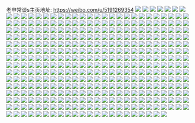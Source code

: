 老申常谈s主页地址: https://weibo.com/u/5191269354 
![](https://wx4.sinaimg.cn/mw2000/005Fk2iSly1h90uv85xt3j30u0140ag4.jpg) 
![](https://wx4.sinaimg.cn/mw2000/005Fk2iSly1h8xxqdqn4tj31o0280hdt.jpg) 
![](https://wx4.sinaimg.cn/mw2000/005Fk2iSly1h8xxqcsu0qj31o0280hdt.jpg) 
![](https://wx4.sinaimg.cn/mw2000/005Fk2iSly1h8xxqea6e0j31o028016y.jpg) 
![](https://wx4.sinaimg.cn/mw2000/005Fk2iSly1h8xxqeqqihj31o0280b29.jpg) 
![](https://wx4.sinaimg.cn/mw2000/005Fk2iSly1h8l7o2kdy9j30u00u0440.jpg) 
![](https://wx4.sinaimg.cn/mw2000/005Fk2iSly1h86rm1flxcj30u0140n81.jpg) 
![](https://wx4.sinaimg.cn/mw2000/005Fk2iSly1h86rm22x4yj30u0140dpd.jpg) 
![](https://wx4.sinaimg.cn/mw2000/005Fk2iSly1h86rm2llo4j30u0140jx4.jpg) 
![](https://wx4.sinaimg.cn/mw2000/005Fk2iSly1h86rm09tfzj30u0140qcp.jpg) 
![](https://wx4.sinaimg.cn/mw2000/005Fk2iSly1h86rm37zmyj30u0140ajw.jpg) 
![](https://wx4.sinaimg.cn/mw2000/005Fk2iSly1h86rm0ts1vj30u0140aiy.jpg) 
![](https://wx4.sinaimg.cn/mw2000/005Fk2iSly1h7ebbcvoytj31o0280npd.jpg) 
![](https://wx4.sinaimg.cn/mw2000/005Fk2iSly1h7ebbdjx85j31o0280jtq.jpg) 
![](https://wx4.sinaimg.cn/mw2000/005Fk2iSly1h7ebbqox7dj31o028018k.jpg) 
![](https://wx4.sinaimg.cn/mw2000/005Fk2iSly1h7ebbnyg24j31o0280u0y.jpg) 
![](https://wx4.sinaimg.cn/mw2000/005Fk2iSly1h6uwj8a9omj30qo0zkaih.jpg) 
![](https://wx4.sinaimg.cn/mw2000/005Fk2iSly1h6uwj8y1ltj31jk2bcu0x.jpg) 
![](https://wx4.sinaimg.cn/mw2000/005Fk2iSly1h6uwj7wc8dj30gz0ptgok.jpg) 
![](https://wx4.sinaimg.cn/mw2000/005Fk2iSly1h6uwj9kc3dj328i3cqe4c.jpg) 
![](https://wx4.sinaimg.cn/mw2000/005Fk2iSly1h6mnhku8ytj30u00u07a7.jpg) 
![](https://wx4.sinaimg.cn/mw2000/005Fk2iSly1h6mlpeatrfj30u00u0jw5.jpg) 
![](https://wx4.sinaimg.cn/mw2000/005Fk2iSly1h62ha2zwv9j32801o0qg7.jpg) 
![](https://wx4.sinaimg.cn/mw2000/005Fk2iSly1h62ha4r12sj32801o0npd.jpg) 
![](https://wx4.sinaimg.cn/mw2000/005Fk2iSly1h62hahzod9j31o01o0t9v.jpg) 
![](https://wx4.sinaimg.cn/mw2000/005Fk2iSly1h62hbqwbx9j313z0tztje.jpg) 
![](https://wx4.sinaimg.cn/mw2000/005Fk2iSly1h4pyw0ru2qj33402bynpe.jpg) 
![](https://wx4.sinaimg.cn/mw2000/005Fk2iSly1h4pyw6iz4pj30uk58g7wi.jpg) 
![](https://wx4.sinaimg.cn/mw2000/005Fk2iSly1h4pyw8f5h0j30uk4t67wj.jpg) 
![](https://wx4.sinaimg.cn/mw2000/005Fk2iSly1h4pywag0nfj30uk48se83.jpg) 
![](https://wx4.sinaimg.cn/mw2000/005Fk2iSly1h4pyw4up9rj30uk53c7wi.jpg) 
![](https://wx4.sinaimg.cn/mw2000/005Fk2iSly1h4pyvylsi6j33402bynpf.jpg) 
![](https://wx4.sinaimg.cn/mw2000/005Fk2iSly1h4pywcerd4j30uk48snpe.jpg) 
![](https://wx4.sinaimg.cn/mw2000/005Fk2iSly1h4pyw2yz9xj33402byb2a.jpg) 
![](https://wx4.sinaimg.cn/mw2000/005Fk2iSly1h4pyweoi53j30uk48shdu.jpg) 
![](https://wx4.sinaimg.cn/mw2000/005Fk2iSly1h41n66kfyej31be0zkae3.jpg) 
![](https://wx4.sinaimg.cn/mw2000/005Fk2iSly1h41n66rslnj31be0zkjv8.jpg) 
![](https://wx4.sinaimg.cn/mw2000/005Fk2iSly1h3a07hx1kuj30u0140tef.jpg) 
![](https://wx4.sinaimg.cn/mw2000/005Fk2iSly1h3a07lxf9oj30u01hdk0i.jpg) 
![](https://wx4.sinaimg.cn/mw2000/005Fk2iSly1h3a09i8lnlj30u00u0tf6.jpg) 
![](https://wx4.sinaimg.cn/mw2000/005Fk2iSly1h3a089trh0j30u00u0dlb.jpg) 
![](https://wx4.sinaimg.cn/mw2000/005Fk2iSly1h3a08rjlwtj30u0140wsq.jpg) 
![](https://wx4.sinaimg.cn/mw2000/005Fk2iSly1h2sepg3q5nj31i61i6qqa.jpg) 
![](https://wx4.sinaimg.cn/mw2000/005Fk2iSly1h1ojws9tbej31o01o01kt.jpg) 
![](https://wx4.sinaimg.cn/mw2000/005Fk2iSly1h1ojwsq51uj30u01407ou.jpg) 
![](https://wx4.sinaimg.cn/mw2000/005Fk2iSly1h1ojwtw90qj32c02c0e83.jpg) 
![](https://wx4.sinaimg.cn/mw2000/005Fk2iSly1h1ojwuvclqj32bc3344qq.jpg) 
![](https://wx4.sinaimg.cn/mw2000/005Fk2iSly1h1ojwy8l69j30zn258q9k.jpg) 
![](https://wx4.sinaimg.cn/mw2000/005Fk2iSly1h1ojwzjiv7j31o02804mb.jpg) 
![](https://wx4.sinaimg.cn/mw2000/005Fk2iSly1h1ojwzzfu4j30u0140nhp.jpg) 
![](https://wx4.sinaimg.cn/mw2000/005Fk2iSly1h1a5ff5uaqj30zo256wph.jpg) 
![](https://wx4.sinaimg.cn/mw2000/005Fk2iSly1h162hj979aj30zo256wlp.jpg) 
![](https://wx4.sinaimg.cn/mw2000/005Fk2iSly1h14tjxe2x3j31o0280qv5.jpg) 
![](https://wx4.sinaimg.cn/mw2000/005Fk2iSly1h14tjwm4daj31o0280qv5.jpg) 
![](https://wx4.sinaimg.cn/mw2000/005Fk2iSly1h14tjy4mtij31o0280npd.jpg) 
![](https://wx4.sinaimg.cn/mw2000/005Fk2iSly1h0z2iuvflsj30zo256x0n.jpg) 
![](https://wx4.sinaimg.cn/mw2000/005Fk2iSly1h0z2iveyo0j32bc3gwe81.jpg) 
![](https://wx4.sinaimg.cn/mw2000/005Fk2iSly1h0sxkd6ji2j30u00u0aex.jpg) 
![](https://wx4.sinaimg.cn/mw2000/005Fk2iSly1h0sxkdwt2yj30u00u0whd.jpg) 
![](https://wx4.sinaimg.cn/mw2000/005Fk2iSly1h0sxke9jjvj30u00u0jv9.jpg) 
![](https://wx4.sinaimg.cn/mw2000/005Fk2iSly1h0gpv98avdj315o1awwo4.jpg) 
![](https://wx4.sinaimg.cn/mw2000/005Fk2iSly1h0gpv9gvoaj315o1awajj.jpg) 
![](https://wx4.sinaimg.cn/mw2000/005Fk2iSly1h0gpv8rs8cj315o1awdoy.jpg) 
![](https://wx4.sinaimg.cn/mw2000/005Fk2iSly1h0am21bqbaj31pc0yi1kx.jpg) 
![](https://wx4.sinaimg.cn/mw2000/005Fk2iSly1h0am25m6bgj31pc0yi4qp.jpg) 
![](https://wx4.sinaimg.cn/mw2000/005Fk2iSly1h0am2aex3aj31pc0yi1kx.jpg) 
![](https://wx4.sinaimg.cn/mw2000/005Fk2iSly1h0am2fshtej31pc0yi1kx.jpg) 
![](https://wx4.sinaimg.cn/mw2000/005Fk2iSly1h06axj6m8zj30u0140qak.jpg) 
![](https://wx4.sinaimg.cn/mw2000/005Fk2iSly1h06axjxc0ij30u0140wly.jpg) 
![](https://wx4.sinaimg.cn/mw2000/005Fk2iSly1h06axhw6oij30u0140qal.jpg) 
![](https://wx4.sinaimg.cn/mw2000/005Fk2iSly1h06axkb3obj30u00u0jua.jpg) 
![](https://wx4.sinaimg.cn/mw2000/005Fk2iSly1h06axkl8o4j30u0140aer.jpg) 
![](https://wx4.sinaimg.cn/mw2000/005Fk2iSly1h06axgo7wuj30u00u0gpu.jpg) 
![](https://wx4.sinaimg.cn/mw2000/005Fk2iSly1gzhhl77nn2j30u01sxgtm.jpg) 
![](https://wx4.sinaimg.cn/mw2000/005Fk2iSly1gze0pmpkljj30u01sxgtb.jpg) 
![](https://wx4.sinaimg.cn/mw2000/005Fk2iSly1gz4aw581h5j31hc0mcgot.jpg) 
![](https://wx4.sinaimg.cn/mw2000/005Fk2iSly1gz4aw5fvhlj31hc0mcdhc.jpg) 
![](https://wx4.sinaimg.cn/mw2000/005Fk2iSly1gyzcloq1h2j30u0140tf7.jpg) 
![](https://wx4.sinaimg.cn/mw2000/005Fk2iSly1gyzclntq3jj30u0140jy9.jpg) 
![](https://wx4.sinaimg.cn/mw2000/005Fk2iSly1gyzclq4x24j30u00u0k11.jpg) 
![](https://wx4.sinaimg.cn/mw2000/005Fk2iSly1gyzclm0yp3j30u00u0gpu.jpg) 
![](https://wx4.sinaimg.cn/mw2000/005Fk2iSly1gyzclzq4r7j30ku0rswj3.jpg) 
![](https://wx4.sinaimg.cn/mw2000/005Fk2iSly1gyzclrzmfsj30ku0rsdkc.jpg) 
![](https://wx4.sinaimg.cn/mw2000/005Fk2iSly1gyzclr7vbyj30u00u0n6l.jpg) 
![](https://wx4.sinaimg.cn/mw2000/005Fk2iSly1gyzclw82tqj30u014012s.jpg) 
![](https://wx4.sinaimg.cn/mw2000/005Fk2iSly1gyzcluqw9ij30u0140k2g.jpg) 
![](https://wx4.sinaimg.cn/mw2000/005Fk2iSly1gyzcm11pxxj31he0u04an.jpg) 
![](https://wx4.sinaimg.cn/mw2000/005Fk2iSly1gyzcln2367j30u0140guo.jpg) 
![](https://wx4.sinaimg.cn/mw2000/005Fk2iSly1gyzclya09rj30u00u0agn.jpg) 
![](https://wx4.sinaimg.cn/mw2000/005Fk2iSly1gyzclyypjuj30u00u0q71.jpg) 
![](https://wx4.sinaimg.cn/mw2000/005Fk2iSly1gygfvderw9j30u014047i.jpg) 
![](https://wx4.sinaimg.cn/mw2000/005Fk2iSly1gygfveb4q5j30u0140n64.jpg) 
![](https://wx4.sinaimg.cn/mw2000/005Fk2iSly1gxrgtojgowj30rs0rqq8p.jpg) 
![](https://wx4.sinaimg.cn/mw2000/005Fk2iSly1gxrgtowjr8j30u00u0wj5.jpg) 
![](https://wx4.sinaimg.cn/mw2000/005Fk2iSly1gxrgtnie9zj31400u0qf3.jpg) 
![](https://wx4.sinaimg.cn/mw2000/005Fk2iSly1gxrgtpegt8j30u0140thb.jpg) 
![](https://wx4.sinaimg.cn/mw2000/005Fk2iSly1gxiaro9alpj31wc1wce81.jpg) 
![](https://wx4.sinaimg.cn/mw2000/005Fk2iSly1gxiarqztskj32c02c0npf.jpg) 
![](https://wx4.sinaimg.cn/mw2000/005Fk2iSly1gxiarsk73oj32c02c04qp.jpg) 
![](https://wx4.sinaimg.cn/mw2000/005Fk2iSly1gxiaruz9evj32c02c0npe.jpg) 
![](https://wx4.sinaimg.cn/mw2000/005Fk2iSly1gxiartluw9j32c02c0e81.jpg) 
![](https://wx4.sinaimg.cn/mw2000/005Fk2iSly1gxiary76wuj31sc1sckjl.jpg) 
![](https://wx4.sinaimg.cn/mw2000/005Fk2iSly1gxiarwg2l1j31re1re1kx.jpg) 
![](https://wx4.sinaimg.cn/mw2000/005Fk2iSly1gx0vd8vxatj30u0140wk3.jpg) 
![](https://wx4.sinaimg.cn/mw2000/005Fk2iSly1gx0vd9micgj30u0140jym.jpg) 
![](https://wx4.sinaimg.cn/mw2000/005Fk2iSly1gx0vd87wacj30u0140ted.jpg) 
![](https://wx4.sinaimg.cn/mw2000/005Fk2iSly1gx0vda6kmdj30u01400x6.jpg) 
![](https://wx4.sinaimg.cn/mw2000/005Fk2iSly1gx0vdandg1j30u0140jvr.jpg) 
![](https://wx4.sinaimg.cn/mw2000/005Fk2iSly1gx0vdbetjbj30u01407al.jpg) 
![](https://wx4.sinaimg.cn/mw2000/005Fk2iSly1gwyjpsusy0j30u01407fr.jpg) 
![](https://wx4.sinaimg.cn/mw2000/005Fk2iSly1gwyjpu7eiqj31400u0wmj.jpg) 
![](https://wx4.sinaimg.cn/mw2000/005Fk2iSly1gwyjpjjgkuj30rt2bdnhn.jpg) 
![](https://wx4.sinaimg.cn/mw2000/005Fk2iSly1gwyjpd3ga4j30rt1jltqm.jpg) 
![](https://wx4.sinaimg.cn/mw2000/005Fk2iSly1gwyjpgd9rkj30rt2bd4i4.jpg) 
![](https://wx4.sinaimg.cn/mw2000/005Fk2iSly1gwyjplaw7gj30rt1jl7ez.jpg) 
![](https://wx4.sinaimg.cn/mw2000/005Fk2iSly1gwyjppkr3pj30pn1jlte9.jpg) 
![](https://wx4.sinaimg.cn/mw2000/005Fk2iSly1gwyjptmksfj31400u0wmt.jpg) 
![](https://wx4.sinaimg.cn/mw2000/005Fk2iSly1gwyjpatx39j30rt1jldpv.jpg) 
![](https://wx4.sinaimg.cn/mw2000/005Fk2iSly1gwyjpoaxldj30rt2bdati.jpg) 
![](https://wx4.sinaimg.cn/mw2000/005Fk2iSly1gwyjprgot9j30u0140al3.jpg) 
![](https://wx4.sinaimg.cn/mw2000/005Fk2iSly1gwyjpv91ljj30u01407c9.jpg) 
![](https://wx4.sinaimg.cn/mw2000/005Fk2iSly1gwewmn5b8uj33402c0qv6.jpg) 
![](https://wx4.sinaimg.cn/mw2000/005Fk2iSly1gwewml5ie8j33402c0x6q.jpg) 
![](https://wx4.sinaimg.cn/mw2000/005Fk2iSly1gwcqt0re4gj30u0140qh1.jpg) 
![](https://wx4.sinaimg.cn/mw2000/005Fk2iSly1gwcqt14xqnj30u0140qdg.jpg) 
![](https://wx4.sinaimg.cn/mw2000/005Fk2iSly1gwcqvirrvnj30u01407eo.jpg) 
![](https://wx4.sinaimg.cn/mw2000/005Fk2iSly1gwcqx0afnfj30u0140wwe.jpg) 
![](https://wx4.sinaimg.cn/mw2000/005Fk2iSly1gvigs52kj5j60u0140aih02.jpg) 
![](https://wx4.sinaimg.cn/mw2000/005Fk2iSly1gvigs5go8nj60u014046x02.jpg) 
![](https://wx4.sinaimg.cn/mw2000/005Fk2iSly1gvigs4m8lhj60u01407d202.jpg) 
![](https://wx4.sinaimg.cn/mw2000/005Fk2iSly1gvigs4vj7gj60ku0rsdj002.jpg) 
![](https://wx4.sinaimg.cn/mw2000/005Fk2iSly1gvigs44kxuj61mw1mwe3g02.jpg) 
![](https://wx4.sinaimg.cn/mw2000/005Fk2iSly1gvigs5pmg9j60ku0rs41k02.jpg) 
![](https://wx4.sinaimg.cn/mw2000/005Fk2iSly1gvcusmdjatj63402c0x6p02.jpg) 
![](https://wx4.sinaimg.cn/mw2000/005Fk2iSly1gvcusok0j2j63402c07wi02.jpg) 
![](https://wx4.sinaimg.cn/mw2000/005Fk2iSly1gvcusqfzhsj63402c0x6p02.jpg) 
![](https://wx4.sinaimg.cn/mw2000/005Fk2iSly1gv6ucaz8ywj61sg2ds4qq02.jpg) 
![](https://wx4.sinaimg.cn/mw2000/005Fk2iSly1gv6ucpjqalj62801nzqv502.jpg) 
![](https://wx4.sinaimg.cn/mw2000/005Fk2iSly1gv6ucc4ocsj61sg2dse8102.jpg) 
![](https://wx4.sinaimg.cn/mw2000/005Fk2iSly1gv6ucih8q7j61sg1sgb2902.jpg) 
![](https://wx4.sinaimg.cn/mw2000/005Fk2iSly1gv6ucjocowj61no1no4qp02.jpg) 
![](https://wx4.sinaimg.cn/mw2000/005Fk2iSly1gv6ucgwvmgj61sg1sgb2902.jpg) 
![](https://wx4.sinaimg.cn/mw2000/005Fk2iSly1gv6uct5w36j63402c04qr02.jpg) 
![](https://wx4.sinaimg.cn/mw2000/005Fk2iSly1gv6uctvauqj60os05pgn202.jpg) 
![](https://wx4.sinaimg.cn/mw2000/005Fk2iSly1gv6ucvwwrmj62c03407wj02.jpg) 
![](https://wx4.sinaimg.cn/mw2000/005Fk2iSly1guxal0l1uij61ok2ize8202.jpg) 
![](https://wx4.sinaimg.cn/mw2000/005Fk2iSly1guxakz01q5j60u0160k1m02.jpg) 
![](https://wx4.sinaimg.cn/mw2000/005Fk2iSly1gut7gdxd1sj61400u0gtm02.jpg) 
![](https://wx4.sinaimg.cn/mw2000/005Fk2iSly1gut7gevei1j61400u0n4q02.jpg) 
![](https://wx4.sinaimg.cn/mw2000/005Fk2iSly1gut7geiu9cj61400u0qab02.jpg) 
![](https://wx4.sinaimg.cn/mw2000/005Fk2iSly1gut7gfdt5qj61400u0tff02.jpg) 
![](https://wx4.sinaimg.cn/mw2000/005Fk2iSly1guolrjf8uxj61hc0mb77q02.jpg) 
![](https://wx4.sinaimg.cn/mw2000/005Fk2iSly1guolriz4fpj61pc0yi1kx02.jpg) 
![](https://wx4.sinaimg.cn/mw2000/005Fk2iSly1guolrjwbx9j61kb2cik9p02.jpg) 
![](https://wx4.sinaimg.cn/mw2000/005Fk2iSly1guolrkhhsoj60u01dn78002.jpg) 
![](https://wx4.sinaimg.cn/mw2000/005Fk2iSly1gungsvxqxej31400u0gsy.jpg) 
![](https://wx4.sinaimg.cn/mw2000/005Fk2iSly1gungswj7l6j61400u0n4i02.jpg) 
![](https://wx4.sinaimg.cn/mw2000/005Fk2iSly1gungt481huj61hc0u0dnw02.jpg) 
![](https://wx4.sinaimg.cn/mw2000/005Fk2iSly1gungsv3ppwj31hc0u0aid.jpg) 
![](https://wx4.sinaimg.cn/mw2000/005Fk2iSly1gtygs2vlisj30u00u0dl4.jpg) 
![](https://wx4.sinaimg.cn/mw2000/005Fk2iSly1gt1l94iovaj30c80c8mxi.jpg) 
![](https://wx4.sinaimg.cn/mw2000/005Fk2iSly1gszb2eh8fcj31pc0yi4qp.jpg) 
![](https://wx4.sinaimg.cn/mw2000/005Fk2iSly1gszb2g7x2rj31pc0yi1kx.jpg) 
![](https://wx4.sinaimg.cn/mw2000/005Fk2iSly1gszb2gkxilj30qo140tb1.jpg) 
![](https://wx4.sinaimg.cn/mw2000/005Fk2iSly1gszb2gxw7qj30nm0esdgf.jpg) 
![](https://wx4.sinaimg.cn/mw2000/005Fk2iSly1gszb2h8vh6j31ae0u0jtt.jpg) 
![](https://wx4.sinaimg.cn/mw2000/005Fk2iSly1gszb2hkalnj314w1nbh0v.jpg) 
![](https://wx4.sinaimg.cn/mw2000/005Fk2iSly1gsxxph21nwj30v90hln0i.jpg) 
![](https://wx4.sinaimg.cn/mw2000/005Fk2iSly1gsxxpsxgp4j30tz1ei41x.jpg) 
![](https://wx4.sinaimg.cn/mw2000/005Fk2iSly1gsmhumejlmj31q51q5tvq.jpg) 
![](https://wx4.sinaimg.cn/mw2000/005Fk2iSly1gsmhuqrdjnj32c02c0qv5.jpg) 
![](https://wx4.sinaimg.cn/mw2000/005Fk2iSly1gsmhutbqtaj32c02c07ru.jpg) 
![](https://wx4.sinaimg.cn/mw2000/005Fk2iSly1gsmhuzm48vj32c0340hdu.jpg) 
![](https://wx4.sinaimg.cn/mw2000/005Fk2iSly1gsmhv6c79lj33402c07wi.jpg) 
![](https://wx4.sinaimg.cn/mw2000/005Fk2iSly1gsmhvawzi8j32c0340qv6.jpg) 
![](https://wx4.sinaimg.cn/mw2000/005Fk2iSly1gsguc1gn0mj32c02c0n3c.jpg) 
![](https://wx4.sinaimg.cn/mw2000/005Fk2iSly1gsguc4dqmqj32c02c0q81.jpg) 
![](https://wx4.sinaimg.cn/mw2000/005Fk2iSly1gs8ihl8tzfj30u00u0ahj.jpg) 
![](https://wx4.sinaimg.cn/mw2000/005Fk2iSly1gs8ihlo4wcj30u00u00w7.jpg) 
![](https://wx4.sinaimg.cn/mw2000/005Fk2iSly1gs7e3ah8rbj30u00u0wk3.jpg) 
![](https://wx4.sinaimg.cn/mw2000/005Fk2iSly1gs7e39yz8rj30u00u0n3z.jpg) 
![](https://wx4.sinaimg.cn/mw2000/005Fk2iSly1gs7e3azl6fj30u00u0ah4.jpg) 
![](https://wx4.sinaimg.cn/mw2000/005Fk2iSly1gs7e3bvdabj30u00u0n3x.jpg) 
![](https://wx4.sinaimg.cn/mw2000/005Fk2iSly1grk2s1q2raj31ru0u0427.jpg) 
![](https://wx4.sinaimg.cn/mw2000/005Fk2iSly1grk353zpwlj30qo0zkn3j.jpg) 
![](https://wx4.sinaimg.cn/mw2000/005Fk2iSly1grk2s21simj30qo0o6gn2.jpg) 
![](https://wx4.sinaimg.cn/mw2000/005Fk2iSly1gr8v2a31s0j30u00u0ak8.jpg) 
![](https://wx4.sinaimg.cn/mw2000/005Fk2iSly1gr8v2e1di1j30u013ygvt.jpg) 
![](https://wx4.sinaimg.cn/mw2000/005Fk2iSly1gr8v2bjpasj30u00u0wob.jpg) 
![](https://wx4.sinaimg.cn/mw2000/005Fk2iSly1gr8v293d2qj30u0140wsb.jpg) 
![](https://wx4.sinaimg.cn/mw2000/005Fk2iSly1gr8v2eldpej30u013yak5.jpg) 
![](https://wx4.sinaimg.cn/mw2000/005Fk2iSly1gr8v2foyd0j30u0140dtd.jpg) 
![](https://wx4.sinaimg.cn/mw2000/005Fk2iSly1gr6j6xyr5fj30u00u0tfo.jpg) 
![](https://wx4.sinaimg.cn/mw2000/005Fk2iSly1gr6j4eg9tcj30u00u0dmr.jpg) 
![](https://wx4.sinaimg.cn/mw2000/005Fk2iSly1gr6j4f99c9j30u00u0ah7.jpg) 
![](https://wx4.sinaimg.cn/mw2000/005Fk2iSly1gr6j4fo0kdj30u00u0gsm.jpg) 
![](https://wx4.sinaimg.cn/mw2000/005Fk2iSly1gqx8pzisiqj30u00u076f.jpg) 
![](https://wx4.sinaimg.cn/mw2000/005Fk2iSly1gqooov0631j30u0140n4h.jpg) 
![](https://wx4.sinaimg.cn/mw2000/005Fk2iSly1gqooove8tqj30u0140n3b.jpg) 
![](https://wx4.sinaimg.cn/mw2000/005Fk2iSly1gqooovury9j30u00u0ah4.jpg) 
![](https://wx4.sinaimg.cn/mw2000/005Fk2iSly1gqooowg2ftj30u0140drn.jpg) 
![](https://wx4.sinaimg.cn/mw2000/005Fk2iSly1gqcfl2ssrjj30u00u0grq.jpg) 
![](https://wx4.sinaimg.cn/mw2000/005Fk2iSly1gq77ias8ogj32c02c0120.jpg) 
![](https://wx4.sinaimg.cn/mw2000/005Fk2iSly1gpy79b8t61j30u0140and.jpg) 
![](https://wx4.sinaimg.cn/mw2000/005Fk2iSly1gpy79aojk4j31400u0wr3.jpg) 
![](https://wx4.sinaimg.cn/mw2000/005Fk2iSly1gpk6xnrf6kj30m80l6gmw.jpg) 
![](https://wx4.sinaimg.cn/mw2000/005Fk2iSly1gpextiff57j30u00u07fd.jpg) 
![](https://wx4.sinaimg.cn/mw2000/005Fk2iSly1gpexthwid5j30u00u0n81.jpg) 
![](https://wx4.sinaimg.cn/mw2000/005Fk2iSly1gpextj9drvj30u00u0alo.jpg) 
![](https://wx4.sinaimg.cn/mw2000/005Fk2iSly1gpextjl6pqj30u00u0tki.jpg) 
![](https://wx4.sinaimg.cn/mw2000/005Fk2iSly1gpextkolraj30u00u0n53.jpg) 
![](https://wx4.sinaimg.cn/mw2000/005Fk2iSly1gpextm5xndj30u00u0n6z.jpg) 
![](https://wx4.sinaimg.cn/mw2000/005Fk2iSly1gp5s03fvhrj30u00u0wpt.jpg) 
![](https://wx4.sinaimg.cn/mw2000/005Fk2iSly1gp5s03q6zoj30rs1jk1ae.jpg) 
![](https://wx4.sinaimg.cn/mw2000/005Fk2iSly1gp5s045g5ej30u00u0aha.jpg) 
![](https://wx4.sinaimg.cn/mw2000/005Fk2iSly1gp5s04fjt5j30u00u0th1.jpg) 
![](https://wx4.sinaimg.cn/mw2000/005Fk2iSly1gp5s037kztj30u014079g.jpg) 
![](https://wx4.sinaimg.cn/mw2000/005Fk2iSly1gp5s04sr35j30u00u0wli.jpg) 
![](https://wx4.sinaimg.cn/mw2000/005Fk2iSly1gp01nszjafj30yi0k6wlg.jpg) 
![](https://wx4.sinaimg.cn/mw2000/005Fk2iSly1gozukhhmflj30u01407eq.jpg) 
![](https://wx4.sinaimg.cn/mw2000/005Fk2iSly1goyw0gjegcj30tu0tu7v9.jpg) 
![](https://wx4.sinaimg.cn/mw2000/005Fk2iSly1go07okr2stj30u00u0dln.jpg) 
![](https://wx4.sinaimg.cn/mw2000/005Fk2iSly1go07ol3k1qj30u00u079h.jpg) 
![](https://wx4.sinaimg.cn/mw2000/005Fk2iSly1go07okd9s1j30u00u0n2v.jpg) 
![](https://wx4.sinaimg.cn/mw2000/005Fk2iSly1gnl6c05yi6j30u00u0gq4.jpg) 
![](https://wx4.sinaimg.cn/mw2000/005Fk2iSly1gnl6nlo77jj30u01hctfh.jpg) 
![](https://wx4.sinaimg.cn/mw2000/005Fk2iSly1gmidgmtmgoj30u00u045t.jpg) 
![](https://wx4.sinaimg.cn/mw2000/005Fk2iSly1gmidgogu11j30u00u0109.jpg) 
![](https://wx4.sinaimg.cn/mw2000/005Fk2iSly1gmidgq9w2pj30u00u0dn7.jpg) 
![](https://wx4.sinaimg.cn/mw2000/005Fk2iSly1gmidgr551hj30u00u07bo.jpg) 
![](https://wx4.sinaimg.cn/mw2000/005Fk2iSly1gm0ajprp7wj30u00u0ai5.jpg) 
![](https://wx4.sinaimg.cn/mw2000/005Fk2iSly1gm0ajp6b6jj30u00u0n2r.jpg) 
![](https://wx4.sinaimg.cn/mw2000/005Fk2iSly1gm0ajq2bbvj30u00u0n0y.jpg) 
![](https://wx4.sinaimg.cn/mw2000/005Fk2iSly1gm0ajqj7o4j30u00u0jwk.jpg) 
![](https://wx4.sinaimg.cn/mw2000/005Fk2iSly1glwwc1n5ttj30rs1jkwzv.jpg) 
![](https://wx4.sinaimg.cn/mw2000/005Fk2iSly1glwwc2w9xuj30rs2bcx3k.jpg) 
![](https://wx4.sinaimg.cn/mw2000/005Fk2iSly1glwwc57nfaj30rs334npd.jpg) 
![](https://wx4.sinaimg.cn/mw2000/005Fk2iSly1glwwc5sez0j30u00u0124.jpg) 
![](https://wx4.sinaimg.cn/mw2000/005Fk2iSly1glwwc6u3kxj30u0140tis.jpg) 
![](https://wx4.sinaimg.cn/mw2000/005Fk2iSly1glwwc6en3bj30u00u046l.jpg) 
![](https://wx4.sinaimg.cn/mw2000/005Fk2iSly1gkkj2fi7h8j30wa0u0n0o.jpg) 
![](https://wx4.sinaimg.cn/mw2000/005Fk2iSly1gjydv81m6dj30u00u0gqo.jpg) 
![](https://wx4.sinaimg.cn/mw2000/005Fk2iSly1gjydv7cg6nj30u00u0tfp.jpg) 
![](https://wx4.sinaimg.cn/mw2000/005Fk2iSly1gjydv8xtnqj30u00u049g.jpg) 
![](https://wx4.sinaimg.cn/mw2000/005Fk2iSly1gjydv9sitxj30u00u0wp7.jpg) 
![](https://wx4.sinaimg.cn/mw2000/005Fk2iSly1gjydv6mqulj30u00u0ag3.jpg) 
![](https://wx4.sinaimg.cn/mw2000/005Fk2iSly1gjydv5lzswj30u00u0wom.jpg) 
![](https://wx4.sinaimg.cn/mw2000/005Fk2iSly1gjrcsh7m5nj30u013ygvi.jpg) 
![](https://wx4.sinaimg.cn/mw2000/005Fk2iSly1gjrcshojdfj30u013ydp8.jpg) 
![](https://wx4.sinaimg.cn/mw2000/005Fk2iSly1gjrcsgixsqj30u013yaiy.jpg) 
![](https://wx4.sinaimg.cn/mw2000/005Fk2iSly1gjrcsi4lshj30u00u07bf.jpg) 
![](https://wx4.sinaimg.cn/mw2000/005Fk2iSgy1gjbgdz0emzj31o0280b29.jpg) 
![](https://wx4.sinaimg.cn/mw2000/005Fk2iSgy1gjbgdx0k3cj32c02c04qp.jpg) 
![](https://wx4.sinaimg.cn/mw2000/005Fk2iSgy1gjbgen8fxxj31o0280kjl.jpg) 
![](https://wx4.sinaimg.cn/mw2000/005Fk2iSgy1ghhjvl8xgkj31910u0dkp.jpg) 
![](https://wx4.sinaimg.cn/mw2000/005Fk2iSgy1ghhjvkngmoj31900u0jut.jpg) 
![](https://wx4.sinaimg.cn/mw2000/005Fk2iSgy1ghhjvm31w4j31o00u07ke.jpg) 
![](https://wx4.sinaimg.cn/mw2000/005Fk2iSgy1ghhjvmqlmvj30u0190ahs.jpg) 
![](https://wx4.sinaimg.cn/mw2000/005Fk2iSgy1gh5oxj78b3j31o0280npd.jpg) 
![](https://wx4.sinaimg.cn/mw2000/005Fk2iSgy1gh5oxm9r58j32801o0kjl.jpg) 
![](https://wx4.sinaimg.cn/mw2000/005Fk2iSgy1gh5oxi6q6wj32801o0hdt.jpg) 
![](https://wx4.sinaimg.cn/mw2000/005Fk2iSgy1gh5oxkg92fj31o0280kjl.jpg) 
![](https://wx4.sinaimg.cn/mw2000/005Fk2iSgy1ggm61oa307j30ff0svgnx.jpg) 
![](https://wx4.sinaimg.cn/mw2000/005Fk2iSgy1ggm61on7qzj30tm0hsjtq.jpg) 
![](https://wx4.sinaimg.cn/mw2000/005Fk2iSly1gg6luc2jgxj30sg1c0qbh.jpg) 
![](https://wx4.sinaimg.cn/mw2000/005Fk2iSly1gg6lzirhyfj30u012qn2c.jpg) 
![](https://wx4.sinaimg.cn/mw2000/005Fk2iSly1gg6luchfguj30u01hcwnl.jpg) 
![](https://wx4.sinaimg.cn/mw2000/005Fk2iSly1gg6lucwn3hj30u01fzk35.jpg) 
![](https://wx4.sinaimg.cn/mw2000/005Fk2iSly1gg6lzi5hhdj31al0u0qb6.jpg) 
![](https://wx4.sinaimg.cn/mw2000/005Fk2iSly1gfksh6hspwj30u00u0ags.jpg) 
![](https://wx4.sinaimg.cn/mw2000/005Fk2iSly1gfksh5ovkij30u00u0q86.jpg) 
![](https://wx4.sinaimg.cn/mw2000/005Fk2iSgy1gepy5789ooj302g0263yb.jpg) 
![](https://wx4.sinaimg.cn/mw2000/005Fk2iSgy1gef1gb3rqmj301s01st8h.jpg) 
![](https://wx4.sinaimg.cn/mw2000/005Fk2iSgy1gdfbxxkj9ij32bk1lvhdt.jpg) 
![](https://wx4.sinaimg.cn/mw2000/005Fk2iSgy1gdfbxwmqeej32gh1nikjl.jpg) 
![](https://wx4.sinaimg.cn/mw2000/005Fk2iSgy1gdfbxyv8l0j32f51llkjl.jpg) 
![](https://wx4.sinaimg.cn/mw2000/005Fk2iSgy1gctmwxxf5qj301d01dwe9.jpg) 
![](https://wx4.sinaimg.cn/mw2000/005Fk2iSgy1gcdpmzet30j30u00u07ad.jpg) 
![](https://wx4.sinaimg.cn/mw2000/005Fk2iSgy1gcdpmzxdmhj30u00u0tg8.jpg) 
![](https://wx4.sinaimg.cn/mw2000/005Fk2iSgy1gcdpn0fr6uj30u00u0n3h.jpg) 
![](https://wx4.sinaimg.cn/mw2000/005Fk2iSgy1gcdpn0x229j30u00u07a3.jpg) 
![](https://wx4.sinaimg.cn/mw2000/005Fk2iSgy1gcdpn1tqmpj30u01407fn.jpg) 
![](https://wx4.sinaimg.cn/mw2000/005Fk2iSgy1gcdpn1c6zuj30u00u0n3f.jpg) 
![](https://wx4.sinaimg.cn/mw2000/005Fk2iSgy1gbt0ekcsidj30u01c0tm7.jpg) 
![](https://wx4.sinaimg.cn/mw2000/005Fk2iSgy1gbt0emlm2sj30u10u0qb8.jpg) 
![](https://wx4.sinaimg.cn/mw2000/005Fk2iSgy1gbt0em3d7rj30u01c0qh8.jpg) 
![](https://wx4.sinaimg.cn/mw2000/005Fk2iSgy1gbt0elka4yj30u013zgus.jpg) 
![](https://wx4.sinaimg.cn/mw2000/005Fk2iSgy1gbt0en4vn9j30u02f67h0.jpg) 
![](https://wx4.sinaimg.cn/mw2000/005Fk2iSgy1gbt0ejkwejj30u01ejgx2.jpg) 
![](https://wx4.sinaimg.cn/mw2000/005Fk2iSgy1gbjd88xc20j30u00u045b.jpg) 
![](https://wx4.sinaimg.cn/mw2000/005Fk2iSgy1gbjd89k0zvj30u00u0qa8.jpg) 
![](https://wx4.sinaimg.cn/mw2000/005Fk2iSgy1gbjd8ae71jj30u00u0n4r.jpg) 
![](https://wx4.sinaimg.cn/mw2000/005Fk2iSgy1gbjd8b0vyuj30u00u0wll.jpg) 
![](https://wx4.sinaimg.cn/mw2000/005Fk2iSly1gau530vw1aj30u00xs7a2.jpg) 
![](https://wx4.sinaimg.cn/mw2000/005Fk2iSly1gaogx6s6s5j311t0sdwpt.jpg) 
![](https://wx4.sinaimg.cn/mw2000/005Fk2iSly1g8r1es9jqcj30u00u0tiv.jpg) 
![](https://wx4.sinaimg.cn/mw2000/005Fk2iSly1g8r1hja80hj30u00u0n75.jpg) 
![](https://wx4.sinaimg.cn/mw2000/005Fk2iSly1g8r1errrnaj30u00u07dq.jpg) 
![](https://wx4.sinaimg.cn/mw2000/005Fk2iSly1g6iuhav1o9j30rs15s13c.jpg) 
![](https://wx4.sinaimg.cn/mw2000/005Fk2iSly1g6iuhcikhfj313x0u04at.jpg) 
![](https://wx4.sinaimg.cn/mw2000/005Fk2iSly1g5xcyduqxlj30il0hsq9a.jpg) 
![](https://wx4.sinaimg.cn/mw2000/005Fk2iSly1g5pvsgg4g9j30u00u0grz.jpg) 
![](https://wx4.sinaimg.cn/mw2000/005Fk2iSly1g5pvukq6e4j30u00u0tgk.jpg) 
![](https://wx4.sinaimg.cn/mw2000/005Fk2iSly1g53xc9ttghj30u00u013l.jpg) 
![](https://wx4.sinaimg.cn/mw2000/005Fk2iSly1g53xc8zmfyj30u00u049e.jpg) 
![](https://wx4.sinaimg.cn/mw2000/005Fk2iSly1g53xca4pixj30u00u0aks.jpg) 
![](https://wx4.sinaimg.cn/mw2000/005Fk2iSly1g4h8nbicm4j30u00u0k0u.jpg) 
![](https://wx4.sinaimg.cn/mw2000/005Fk2iSly1g4h8ncvkdij30u00u0gr9.jpg) 
![](https://wx4.sinaimg.cn/mw2000/005Fk2iSly1g3u5cc2es2j30u00u0amq.jpg) 
![](https://wx4.sinaimg.cn/mw2000/005Fk2iSly1g3u5cclh3ij30u00u07f1.jpg) 
![](https://wx4.sinaimg.cn/mw2000/005Fk2iSly1g3u5cd30qej30u00u07gc.jpg) 
![](https://wx4.sinaimg.cn/mw2000/005Fk2iSly1g3u5cdmcw3j31420u0qfp.jpg) 
![](https://wx4.sinaimg.cn/mw2000/005Fk2iSly1g3u5ce4a7gj30rs15saqm.jpg) 
![](https://wx4.sinaimg.cn/mw2000/005Fk2iSly1g2l26xfa5aj31420u0gvt.jpg) 
![](https://wx4.sinaimg.cn/mw2000/005Fk2iSly1g2imlciwcpj30u10u07fa.jpg) 
![](https://wx4.sinaimg.cn/mw2000/005Fk2iSly1g2imld8132j30u10u011p.jpg) 
![](https://wx4.sinaimg.cn/mw2000/005Fk2iSly1g2imlehpbpj30u10u0dtv.jpg) 
![](https://wx4.sinaimg.cn/mw2000/005Fk2iSly1g2imlbje08j30u10u0k5d.jpg) 
![](https://wx4.sinaimg.cn/mw2000/005Fk2iSly1g2imlfgpthj30u00u0dog.jpg) 
![](https://wx4.sinaimg.cn/mw2000/005Fk2iSly1g2imlg8mztj30u00u0ah0.jpg) 
![](https://wx4.sinaimg.cn/mw2000/005Fk2iSly1g2imlh8kyfj30u00u0aj0.jpg) 
![](https://wx4.sinaimg.cn/mw2000/005Fk2iSly1g2imlhzpuvj30u00u0jvr.jpg) 
![](https://wx4.sinaimg.cn/mw2000/005Fk2iSly1g20bgi8wk0j30yi0msq65.jpg) 
![](https://wx4.sinaimg.cn/mw2000/005Fk2iSly1g20bgii0nzj30jg0jg0uc.jpg) 
![](https://wx4.sinaimg.cn/mw2000/005Fk2iSly1g1pnys0xxkj30u00u0guf.jpg) 
![](https://wx4.sinaimg.cn/mw2000/005Fk2iSly1g1pnysax97j30u00u0dk7.jpg) 
![](https://wx4.sinaimg.cn/mw2000/005Fk2iSly1g1pnzqx2laj30u00u0tfe.jpg) 
![](https://wx4.sinaimg.cn/mw2000/005Fk2iSly1g176m5s7m2j30u00u0qf4.jpg) 
![](https://wx4.sinaimg.cn/mw2000/005Fk2iSly1g176m64yyqj30u00u0qcm.jpg) 
![](https://wx4.sinaimg.cn/mw2000/005Fk2iSly1g176m7ki15j30u00u0dqr.jpg) 
![](https://wx4.sinaimg.cn/mw2000/005Fk2iSly1g176m5fyfrj30u00u0ju8.jpg) 
![](https://wx4.sinaimg.cn/mw2000/005Fk2iSly1g176m80s7nj30u00u0n1v.jpg) 
![](https://wx4.sinaimg.cn/mw2000/005Fk2iSly1g176m8dupdj30u00u079n.jpg) 
![](https://wx4.sinaimg.cn/mw2000/005Fk2iSly1g176m8pb2rj30u00u0dp1.jpg) 
![](https://wx4.sinaimg.cn/mw2000/005Fk2iSly1g176m9esdlj30u00u0q8s.jpg) 
![](https://wx4.sinaimg.cn/mw2000/005Fk2iSly1g176m94ij4j31400u0wp7.jpg) 
![](https://wx4.sinaimg.cn/mw2000/005Fk2iSly1g0c7cqcmwdj32c02c0npd.jpg) 
![](https://wx4.sinaimg.cn/mw2000/005Fk2iSly1fzjwae85xbj32c02c0u0x.jpg) 
![](https://wx4.sinaimg.cn/mw2000/005Fk2iSly1fzjwafe85tj32c02c0kjm.jpg) 
![](https://wx4.sinaimg.cn/mw2000/005Fk2iSly1fzjwagii5jj32c02c07wi.jpg) 
![](https://wx4.sinaimg.cn/mw2000/005Fk2iSly1fzjwal2oz0j32c02c04qq.jpg) 
![](https://wx4.sinaimg.cn/mw2000/005Fk2iSly1fzjwad8stkj32c02c0e82.jpg) 
![](https://wx4.sinaimg.cn/mw2000/005Fk2iSly1fzjwanjn8oj32c02c0npd.jpg) 
![](https://wx4.sinaimg.cn/mw2000/005Fk2iSly1fzcte5w2amj30u00u0aej.jpg) 
![](https://wx4.sinaimg.cn/mw2000/005Fk2iSly1fzcte5ijblj30u00u00zq.jpg) 
![](https://wx4.sinaimg.cn/mw2000/005Fk2iSly1fyninjicubj30qo0qodj3.jpg) 
![](https://wx4.sinaimg.cn/mw2000/005Fk2iSly1fxp4cepznvj30qo0qoaf4.jpg) 
![](https://wx4.sinaimg.cn/mw2000/005Fk2iSly1fxp4cfpykuj30qo0qon4i.jpg) 
![](https://wx4.sinaimg.cn/mw2000/005Fk2iSly1fxp4cgavj4j30qo0qogta.jpg) 
![](https://wx4.sinaimg.cn/mw2000/005Fk2iSly1fxdkffiwioj30qo0ziag7.jpg) 
![](https://wx4.sinaimg.cn/mw2000/005Fk2iSly1fx5lyb7fhzj30qo0qo77z.jpg) 
![](https://wx4.sinaimg.cn/mw2000/005Fk2iSly1fx5lycnj0aj30qo143wnh.jpg) 
![](https://wx4.sinaimg.cn/mw2000/005Fk2iSly1fx5lyaik1mj30qo0qogoa.jpg) 
![](https://wx4.sinaimg.cn/mw2000/005Fk2iSly1fv06gyjmnjj30qo0qoafc.jpg) 
![](https://wx4.sinaimg.cn/mw2000/005Fk2iSly1fv06hi1oynj30qo0qoal5.jpg) 
![](https://wx4.sinaimg.cn/mw2000/005Fk2iSly1fv06hirrasj30qo0qon09.jpg) 
![](https://wx4.sinaimg.cn/mw2000/005Fk2iSly1fuuefck3vtj30qo0qoaga.jpg) 
![](https://wx4.sinaimg.cn/mw2000/005Fk2iSly1fuuefc8wclj30qo0qotdv.jpg) 
![](https://wx4.sinaimg.cn/mw2000/005Fk2iSly1fuuefd51xhj30qo0qoq8d.jpg) 
![](https://wx4.sinaimg.cn/mw2000/005Fk2iSgy1fuait2w9nqj315o15mhdu.jpg) 
![](https://wx4.sinaimg.cn/mw2000/005Fk2iSgy1fuaitvps10j30rs15rx6p.jpg) 
![](https://wx4.sinaimg.cn/mw2000/005Fk2iSgy1fuait1oyw2j30rs15rnpd.jpg) 
![](https://wx4.sinaimg.cn/mw2000/005Fk2iSgy1fuait4wnl3j30xc18ekjc.jpg) 
![](https://wx4.sinaimg.cn/mw2000/005Fk2iSgy1fszcc5djpgj30qo0qotc7.jpg) 
![](https://wx4.sinaimg.cn/mw2000/005Fk2iSly1fsazmk59gaj30qo143dn3.jpg) 
![](https://wx4.sinaimg.cn/mw2000/005Fk2iSly1fsazmji7iuj30rs0ox0w0.jpg) 
![](https://wx4.sinaimg.cn/mw2000/005Fk2iSly1fsazmkxabnj30qo1437ck.jpg) 
![](https://wx4.sinaimg.cn/mw2000/005Fk2iSly1fryeyppzd0j30yi061q3g.jpg) 
![](https://wx4.sinaimg.cn/mw2000/005Fk2iSly1fryf6o0ugnj30qo0zkjyd.jpg) 
![](https://wx4.sinaimg.cn/mw2000/005Fk2iSly1fryeyq0krpj30yi05cgm2.jpg) 
![](https://wx4.sinaimg.cn/mw2000/005Fk2iSly1fq43lcwyeqj30qo0zktiz.jpg) 
![](https://wx4.sinaimg.cn/mw2000/005Fk2iSly1fq43ldyo4xj30qo0zktje.jpg) 
![](https://wx4.sinaimg.cn/mw2000/005Fk2iSly1fq43lbipr7j30qo0zkk1n.jpg) 
![](https://wx4.sinaimg.cn/mw2000/005Fk2iSly1fq43lf2cw3j30qo0zkqdb.jpg) 
![](https://wx4.sinaimg.cn/mw2000/005Fk2iSly1fp97yz6vhdj30qo0qp0y5.jpg) 
![](https://wx4.sinaimg.cn/mw2000/005Fk2iSly1fp97yya61fj30qo0zjdsc.jpg) 
![](https://wx4.sinaimg.cn/mw2000/005Fk2iSly1fp97yzufinj30qo0qpwjs.jpg) 
![](https://wx4.sinaimg.cn/mw2000/005Fk2iSly1fp52cvi0guj30zi0qotdk.jpg) 
![](https://wx4.sinaimg.cn/mw2000/005Fk2iSly1fp52ctyu7wj30zk0qowin.jpg) 

